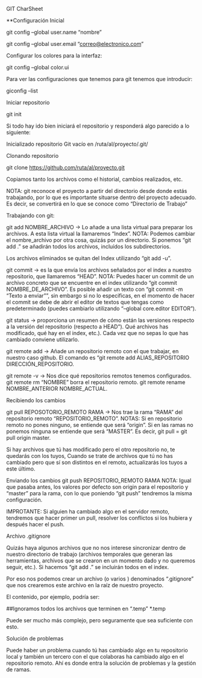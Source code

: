 GIT CharSheet

**Configuración Inicial

git config –global user.name “nombre”

git config –global user.email “correo@electronico.com”

Configurar los colores para la interfaz:

git config –global color.ui

Para ver las configuraciones que tenemos para git tenemos que introducir:

giconfig –list

Iniciar repositorio

git init

Si todo hay ido bien iniciará el repositorio y responderá algo parecido a lo siguiente:

Inicializado repositorio Git vacío en /ruta/al/proyecto/.git/

Clonando repositorio

git clone https://github.com/ruta/al/proyecto.git

Copiamos tanto los archivos como el historial, cambios realizados, etc.

NOTA: git reconoce el proyecto a partir del directorio desde donde estás trabajando, por lo que es importante situarse dentro del proyecto adecuado. Es decir, se convertirá en lo que se conoce como “Directorio de Trabajo”

Trabajando con git:

git add NOMBRE_ARCHIVO → Lo añade a una lista virtual para preparar los archivos. A esta lista virtual la llamaremos “Index”.
NOTA: Podemos cambiar el nombre_archivo por otra cosa, quizás por un directorio. Si ponemos “git add .” se añadirán todos los archivos, incluídos los subdirectorios.

Los archivos eliminados se quitan del Index utilizando “git add -u”.

git commit → es la que envía los archivos señalados por el index a nuestro repositorio, que llamaremos “HEAD”. 
NOTA: Puedes hacer un commit de un archivo concreto que se encuentre en el index utilizando “git commit NOMBRE_DE_ARCHIVO”. 
Es posible añadir un texto con “git commit -m “Texto a enviar””, sin embargo si no lo especificas, en el momento de hacer el commit se debe de abrir el editor de textos que tengas como predeterminado (puedes cambiarlo utilizando “–global core.editor EDITOR”).

git status → proporciona un resumen de cómo están las versiones respecto a la versión del repositorio (respecto a HEAD”). Qué archivos has modificado, qué hay en el index, etc.). Cada vez que no sepas lo que has cambiado conviene utilizarlo.

git remote add → Añade un repositorio remoto con el que trabajar, en nuestro caso github. El comando es “git remote add ALIAS_REPOSITORIO DIRECCIÓN_REPOSITORIO. 

git  remote -v → Nos dice qué repositorios remotos tenemos configurados.
git remote rm “NOMBRE” borra el repositorio remoto.
git remote rename NOMBRE_ANTERIOR NOMBRE_ACTUAL.

Recibiendo los cambios

git pull REPOSOTORIO_REMOTO RAMA → Nos trae la rama “RAMA” del repositorio remoto “REPOSITORIO_REMOTO”.
NOTAS: Si en repositorio remoto no pones ninguno, se entiende que será “origin”. Si en las ramas no ponemos ninguna se entiende que será “MASTER”. Es decir, git pull = git pull origin master.

Si hay archivos que tú has modificado pero el otro repositorio no, te quedarás con los tuyos, Cuando se trate de archivos que tú no has cambiado pero que sí son distintos en el remoto, actualizarás los tuyos a este último.

Enviando los cambios
git push REPOSITORIO_REMOTO RAMA
NOTA: Igual que pasaba antes, los valores por defecto son origin para el repositorio y “master” para la rama, con lo que poniendo “git push” tendremos la misma configuración.

IMPROTANTE: Si alguien ha cambiado algo en el servidor remoto, tendremos que hacer primer un pull, resolver los conflictos si los hubiera y después hacer el push.

Archivo .gitignore

Quizás haya algunos archivos que no nos interese sincronizar dentro de nuestro directorio de trabajo (archivos temporales que generan las herramientas, archivos que se crearon en un momento dado y no queremos seguir, etc.). Si hacemos “git add .” se incluirán todos en el index.

Por eso nos podemos crear un archivo (o varios ) denominados “.gitignore” que nos crearemos este archivo en la raíz de nuestro proyecto.

El contenido, por ejemplo, podría ser:

##Ignoramos todos los archivos que terminen en “.temp”
*.temp

Puede ser mucho más complejo, pero seguramente que sea suficiente con esto.

Solución de problemas

Puede haber un problema cuando tú has cambiado algo en tu repositorio local y también un tercero con el que colaboras ha cambiado algo en el repositorio remoto. Ahí es donde entra la solución de problemas y la gestión de ramas.
